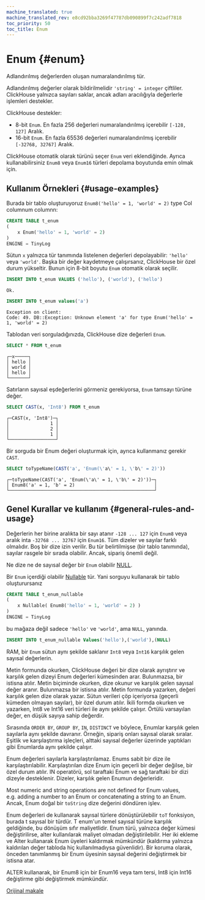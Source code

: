```yaml
---
machine_translated: true
machine_translated_rev: e8cd92bba3269f47787db090899f7c242adf7818
toc_priority: 50
toc_title: Enum
---
```


# Enum {#enum}

Adlandırılmış değerlerden oluşan numaralandırılmış tür.

Adlandırılmış değerler olarak bildirilmelidir `'string' = integer` çiftliler. ClickHouse yalnızca sayıları saklar, ancak adları aracılığıyla değerlerle işlemleri destekler.

ClickHouse destekler:

-   8-bit `Enum`. En fazla 256 değerleri numaralandırılmış içerebilir `[-128, 127]` Aralık.
-   16-bit `Enum`. En fazla 65536 değerleri numaralandırılmış içerebilir `[-32768, 32767]` Aralık.

ClickHouse otomatik olarak türünü seçer `Enum` veri eklendiğinde. Ayrıca kullanabilirsiniz `Enum8` veya `Enum16` türleri depolama boyutunda emin olmak için.

## Kullanım Örnekleri {#usage-examples}

Burada bir tablo oluşturuyoruz `Enum8('hello' = 1, 'world' = 2)` type Col columnum columnn:

``` sql
CREATE TABLE t_enum
(
    x Enum('hello' = 1, 'world' = 2)
)
ENGINE = TinyLog
```

Sütun `x` yalnızca tür tanımında listelenen değerleri depolayabilir: `'hello'` veya `'world'`. Başka bir değer kaydetmeye çalışırsanız, ClickHouse bir özel durum yükseltir. Bunun için 8-bit boyutu `Enum` otomatik olarak seçilir.

``` sql
INSERT INTO t_enum VALUES ('hello'), ('world'), ('hello')
```

``` text
Ok.
```

``` sql
INSERT INTO t_enum values('a')
```

``` text
Exception on client:
Code: 49. DB::Exception: Unknown element 'a' for type Enum('hello' = 1, 'world' = 2)
```

Tablodan veri sorguladığınızda, ClickHouse dize değerleri `Enum`.

``` sql
SELECT * FROM t_enum
```

``` text
┌─x─────┐
│ hello │
│ world │
│ hello │
└───────┘
```

Satırların sayısal eşdeğerlerini görmeniz gerekiyorsa, `Enum` tamsayı türüne değer.

``` sql
SELECT CAST(x, 'Int8') FROM t_enum
```

``` text
┌─CAST(x, 'Int8')─┐
│               1 │
│               2 │
│               1 │
└─────────────────┘
```

Bir sorguda bir Enum değeri oluşturmak için, ayrıca kullanmanız gerekir `CAST`.

``` sql
SELECT toTypeName(CAST('a', 'Enum(\'a\' = 1, \'b\' = 2)'))
```

``` text
┌─toTypeName(CAST('a', 'Enum(\'a\' = 1, \'b\' = 2)'))─┐
│ Enum8('a' = 1, 'b' = 2)                             │
└─────────────────────────────────────────────────────┘
```

## Genel Kurallar ve kullanım {#general-rules-and-usage}

Değerlerin her birine aralıkta bir sayı atanır `-128 ... 127` için `Enum8` veya aralık inta `-32768 ... 32767` için `Enum16`. Tüm dizeler ve sayılar farklı olmalıdır. Boş bir dize izin verilir. Bu tür belirtilmişse (bir tablo tanımında), sayılar rasgele bir sırada olabilir. Ancak, sipariş önemli değil.

Ne dize ne de sayısal değer bir `Enum` olabilir [NULL](../../sql_reference/syntax.md).

Bir `Enum` içerdiği olabilir [Nullable](nullable.md) tür. Yani sorguyu kullanarak bir tablo oluşturursanız

``` sql
CREATE TABLE t_enum_nullable
(
    x Nullable( Enum8('hello' = 1, 'world' = 2) )
)
ENGINE = TinyLog
```

bu mağaza değil sadece `'hello'` ve `'world'`, ama `NULL`, yanında.

``` sql
INSERT INTO t_enum_nullable Values('hello'),('world'),(NULL)
```

RAM, bir `Enum` sütun aynı şekilde saklanır `Int8` veya `Int16` karşılık gelen sayısal değerlerin.

Metin formunda okurken, ClickHouse değeri bir dize olarak ayrıştırır ve karşılık gelen dizeyi Enum değerleri kümesinden arar. Bulunmazsa, bir istisna atılır. Metin biçiminde okurken, dize okunur ve karşılık gelen sayısal değer aranır. Bulunmazsa bir istisna atılır.
Metin formunda yazarken, değeri karşılık gelen dize olarak yazar. Sütun verileri çöp içeriyorsa (geçerli kümeden olmayan sayılar), bir özel durum atılır. İkili formda okurken ve yazarken, Int8 ve Int16 veri türleri ile aynı şekilde çalışır.
Örtülü varsayılan değer, en düşük sayıya sahip değerdir.

Sırasında `ORDER BY`, `GROUP BY`, `IN`, `DISTINCT` ve böylece, Enumlar karşılık gelen sayılarla aynı şekilde davranır. Örneğin, sipariş onları sayısal olarak sıralar. Eşitlik ve karşılaştırma işleçleri, alttaki sayısal değerler üzerinde yaptıkları gibi Enumlarda aynı şekilde çalışır.

Enum değerleri sayılarla karşılaştırılamaz. Enums sabit bir dize ile karşılaştırılabilir. Karşılaştırılan dize Enum için geçerli bir değer değilse, bir özel durum atılır. IN operatörü, sol taraftaki Enum ve sağ taraftaki bir dizi dizeyle desteklenir. Dizeler, karşılık gelen Enumun değerleridir.

Most numeric and string operations are not defined for Enum values, e.g. adding a number to an Enum or concatenating a string to an Enum.
Ancak, Enum doğal bir `toString` dize değerini döndüren işlev.

Enum değerleri de kullanarak sayısal türlere dönüştürülebilir `toT` fonksiyon, burada t sayısal bir türdür. T enum'un temel sayısal türüne karşılık geldiğinde, bu dönüşüm sıfır maliyetlidir.
Enum türü, yalnızca değer kümesi değiştirilirse, alter kullanılarak maliyet olmadan değiştirilebilir. Her iki ekleme ve Alter kullanarak Enum üyeleri kaldırmak mümkündür (kaldırma yalnızca kaldırılan değer tabloda hiç kullanılmadıysa güvenlidir). Bir koruma olarak, önceden tanımlanmış bir Enum üyesinin sayısal değerini değiştirmek bir istisna atar.

ALTER kullanarak, bir Enum8 için bir Enum16 veya tam tersi, Int8 için Int16 değiştirme gibi değiştirmek mümkündür.

[Orijinal makale](https://clickhouse.tech/docs/en/data_types/enum/) <!--hide-->
